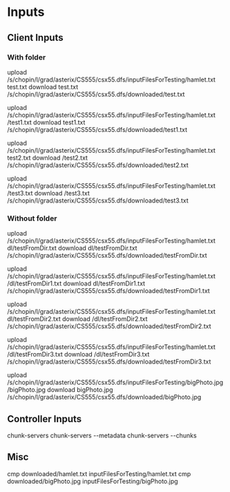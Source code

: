 # Inputs

## Client Inputs

### With folder
upload /s/chopin/l/grad/asterix/CS555/csx55.dfs/inputFilesForTesting/hamlet.txt test.txt
download test.txt /s/chopin/l/grad/asterix/CS555/csx55.dfs/downloaded/test.txt

upload /s/chopin/l/grad/asterix/CS555/csx55.dfs/inputFilesForTesting/hamlet.txt /test1.txt
download test1.txt /s/chopin/l/grad/asterix/CS555/csx55.dfs/downloaded/test1.txt

upload /s/chopin/l/grad/asterix/CS555/csx55.dfs/inputFilesForTesting/hamlet.txt test2.txt
download /test2.txt /s/chopin/l/grad/asterix/CS555/csx55.dfs/downloaded/test2.txt

upload /s/chopin/l/grad/asterix/CS555/csx55.dfs/inputFilesForTesting/hamlet.txt /test3.txt
download /test3.txt /s/chopin/l/grad/asterix/CS555/csx55.dfs/downloaded/test3.txt

### Without folder
upload /s/chopin/l/grad/asterix/CS555/csx55.dfs/inputFilesForTesting/hamlet.txt dl/testFromDir.txt
download dl/testFromDir.txt /s/chopin/l/grad/asterix/CS555/csx55.dfs/downloaded/testFromDir.txt

upload /s/chopin/l/grad/asterix/CS555/csx55.dfs/inputFilesForTesting/hamlet.txt /dl/testFromDir1.txt
download dl/testFromDir1.txt /s/chopin/l/grad/asterix/CS555/csx55.dfs/downloaded/testFromDir1.txt

upload /s/chopin/l/grad/asterix/CS555/csx55.dfs/inputFilesForTesting/hamlet.txt dl/testFromDir2.txt
download /dl/testFromDir2.txt /s/chopin/l/grad/asterix/CS555/csx55.dfs/downloaded/testFromDir2.txt

upload /s/chopin/l/grad/asterix/CS555/csx55.dfs/inputFilesForTesting/hamlet.txt /dl/testFromDir3.txt
download /dl/testFromDir3.txt /s/chopin/l/grad/asterix/CS555/csx55.dfs/downloaded/testFromDir3.txt




upload /s/chopin/l/grad/asterix/CS555/csx55.dfs/inputFilesForTesting/bigPhoto.jpg /bigPhoto.jpg
download bigPhoto.jpg /s/chopin/l/grad/asterix/CS555/csx55.dfs/downloaded/bigPhoto.jpg

## Controller Inputs
chunk-servers
chunk-servers --metadata
chunk-servers --chunks

## Misc
cmp downloaded/hamlet.txt inputFilesForTesting/hamlet.txt
cmp downloaded/bigPhoto.jpg inputFilesForTesting/bigPhoto.jpg
